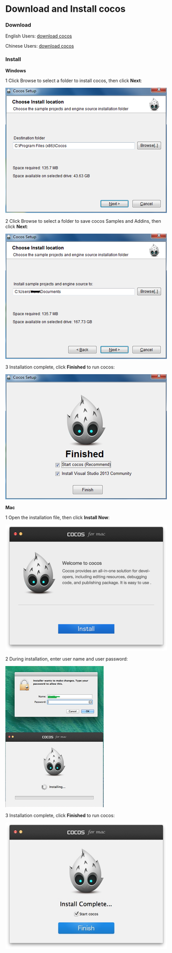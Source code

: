 #  Download and Install cocos

### Download ###
 
English Users: [download cocos](http://www.cocos2d-x.org/download)

Chinese Users: [download cocos](http://www.cocos.com/download/) 

### Install ###

**Windows**

1 Click Browse to select a folder to install cocos, then click **Next**:

![image](res_en/image007.png)
  
2 Click Browse to select a folder to save cocos Samples and Addins, then click **Next**: 

![image](res_en/image002.png)

3 Installation complete, click **Finished** to run cocos:

![image](res_en/image003.png)

**Mac**

1 Open the installation file, then click **Install Now**: 

![image](res_en/image004.png)

2 During installation, enter user name and user password: 

![image](res_en/image005.png)

3 Installation complete, click **Finished** to run cocos: 

![image](res_en/image006.png)
